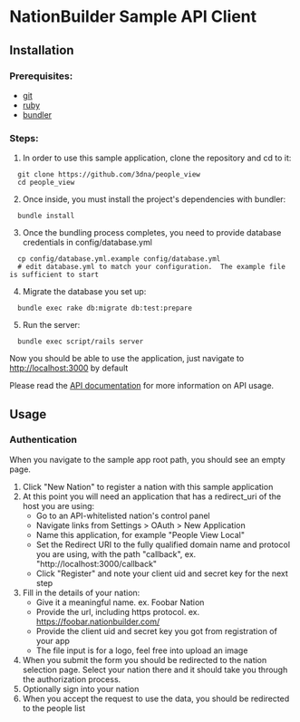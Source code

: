 NationBuilder Sample API Client
===============================

Installation
-------------
### Prerequisites:
* [git](http://git-scm.com/book/en/Getting-Started-Installing-Git)
* [ruby](http://www.ruby-lang.org/en/downloads/)
* [bundler](http://gembundler.com/)

### Steps:
1. In order to use this sample application, clone the repository and cd to it:

  ```
    git clone https://github.com/3dna/people_view
    cd people_view
  ```

2. Once inside, you must install the project's dependencies with bundler:

  ```
    bundle install
  ```

3. Once the bundling process completes, you need to provide database credentials in config/database.yml

  ```
    cp config/database.yml.example config/database.yml
    # edit database.yml to match your configuration.  The example file is sufficient to start
  ```

4. Migrate the database you set up:

  ```
    bundle exec rake db:migrate db:test:prepare
  ```

5. Run the server:

  ```
    bundle exec script/rails server
  ```

Now you should be able to use the application, just navigate to [http://localhost:3000](http://localhost:3000) by default


Please read the [API documentation](https://github.com/3dna/people_view/blob/master/doc/README.md) for more information on API usage.

Usage
-----

### Authentication

When you navigate to the sample app root path, you should see an empty page.

1. Click "New Nation" to register a nation with this sample application
2. At this point you will need an application that has a redirect_uri of the host you are using:
    * Go to an API-whitelisted nation's control panel
    * Navigate links from Settings > OAuth > New Application
    * Name this application, for example "People View Local"
    * Set the Redirect URI to the fully qualified domain name and protocol you are using, with the path "callback", ex. "http://localhost:3000/callback"
    * Click "Register" and note your client uid and secret key for the next step
3. Fill in the details of your nation:
    * Give it a meaningful name. ex. Foobar Nation
    * Provide the url, including https protocol. ex. https://foobar.nationbuilder.com/
    * Provide the client uid and secret key you got from registration of your app
    * The file input is for a logo, feel free into upload an image
4. When you submit the form you should be redirected to the nation selection page.  Select your nation there and it should take you through the authorization process.
5. Optionally sign into your nation
6. When you accept the request to use the data, you should be redirected to the people list
